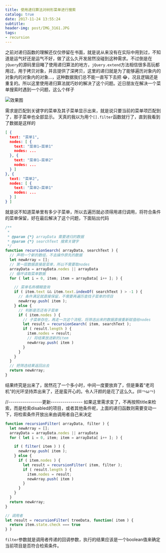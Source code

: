 ```yaml
---
title: 使用递归算法对树形菜单进行搜索
catalog: true
date: 2017-11-24 13:55:24
subtitle: 
header-img: post/IMG_3161.JPG
tags:
- recursion
---
```


之前对递归函数的理解还仅仅停留在书面，就是说从来没有在实际中用到过，不知道是运气好还是运气不好，做了这么久开发居然没碰到这种需求。不过倒是在`jQuery`的源码里目睹了使用递归算法的地方，`jQuery.extend`方法相信很多高玩都用过，用于拷贝对象，并且提供了深拷贝，这里的递归就是为了能够遍历对象内的对象内的对象内的对象...，这种数据我们总不能一直写下去把 😂，况且逻辑还是重复的。所以这里使用递归算法就巧妙的解决了这个问题。近日朋友在解决一个菜单搜索时遇到一个问题，这么个样子

![效果图](20171124140432.jpg)

需求是匹配到关键字的菜单及其子菜单显示出来，就是说只要当前的菜单项匹配到了，那子菜单也全部显示。
天真的我以为用个`[].filter`函数就行了，直到我看到了数据是这样的
```json
[ {
  text: "菜单1",
  nodes: [ {
    text: "菜单1—菜单1"
    nodes: ...
  }, {
    text: "菜单1—菜单2"
    nodes: ...
  } ]
}, {
  text: "菜单2",
  nodes: [ {
    text: "菜单2—菜单1"
    nodes: ...
  } ]
} ]
```
就是说不知道菜单里有多少子菜单，所以去遍历就必须得用递归调用，将符合条件的菜单保留，好在最后解决了这个问题，下面贴出代码

```js
/**
 * 
 * @param {*} arrayData 需要递归的数据 
 * @param {*} searchText 搜索关键字
 */
function recursionSearch( arrayData, searchText ) {
  // 声明一个新的数组，不去操作原先的数据
  let newArray = [];
  // 第一层数据直接是菜单，所以不需要取nodes
  arrayData = arrayData.nodes || arrayData
  // 循环读取菜单数据
  for ( let i = 0, item; item = arrayData[ i++ ]; ) {

    // 菜单名称模糊查询
    if ( item.text && item.text.indexOf( searchText ) > -1 ) {
      // 条件满足就直接保留，不需要再遍历查找子菜单的项目
      newArray.push( item );
    } else {
      // 判断是否还有子菜单
      if ( item.nodes ) {
        // 子菜单存在，再走一次这个流程，将筛选出来的数据直接重新赋值给nodes
        let result = recursionSearch( item, searchText );
        if ( result.length ) {
          item.nodes = result;
          // 将结果放进新的item
          newArray.push( item )
        }
      }
    }
  }
  // 把筛选结果返回出去
  return newArray;
}
```
结果终究是出来了，居然花了一个多小时，中间一度要放弃了，但是秉着“老司机”的光环坚持弄出来了，还是蛮开心的。令人汗颜的是花了这么久。(lll￢ω￢)

//-----------------更新----------------
如果这里需求变了，不再按照title来检索，而是检索disabled的项目，或者其他条件呢，上面的递归函数则需要变动一下，将检索条件开放出来由调用者自己来决定
```js
function recursionFilter( arrayData, filter ) {
  let newArray = [];
  arrayData = arrayData.nodes || arrayData
  for ( let i = 0, item; item = arrayData[ i++ ]; ) {

    if ( filter( item ) ) {
      newArray.push( item );
    } else {
      if ( item.nodes ) {
        let result = recursionFilter( item, filter );
        if ( result.length ) {
          item.nodes = result;
          newArray.push( item )
        }
      }
    }
  }
  return newArray;
}

// 调用者
let result = recursionFilter( treeData, function( item ) {
  return item.state.check === true
} )
```
`filter`参数就是调用者传递的回调参数，执行的结果应该是一个boolean值来确定当前项目是否符合检索条件。
